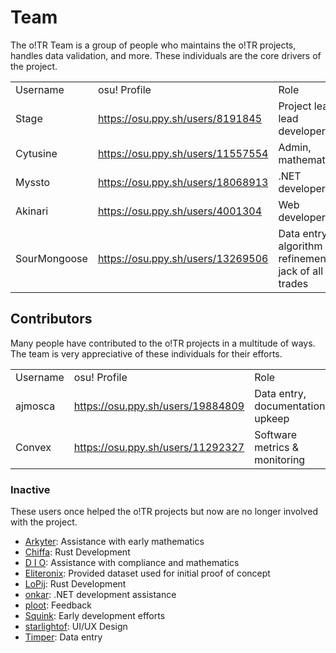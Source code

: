 # Team

The o!TR Team is a group of people who maintains the o!TR projects, handles data validation, and more. These individuals are the core drivers of the project.

<table>
    <tr>
        <td>Username</td>
        <td>osu! Profile</td>
        <td>Role</td>
    </tr>
    <tr>
        <td>Stage</td>
        <td><a href="https://osu.ppy.sh/users/8191845">https://osu.ppy.sh/users/8191845</a></td>
        <td>Project lead, lead developer</td>
    </tr>
    <tr>
        <td>Cytusine</td>
        <td><a href="https://osu.ppy.sh/users/11557554">https://osu.ppy.sh/users/11557554</a></td>
        <td>Admin, mathematician</td>
    </tr>
    <tr>
        <td>Myssto</td>
        <td><a href="https://osu.ppy.sh/users/18068913">https://osu.ppy.sh/users/18068913</a></td>
        <td>.NET developer</td>
    </tr>
    <tr>
        <td>Akinari</td>
        <td><a href="https://osu.ppy.sh/users/4001304">https://osu.ppy.sh/users/4001304</a></td>
        <td>Web developer</td>
    </tr>
    <tr>
        <td>SourMongoose</td>
        <td><a href="https://osu.ppy.sh/users/13269506">https://osu.ppy.sh/users/13269506</a></td>
        <td>Data entry, algorithm refinement, jack of all trades</td>
    </tr>
</table>

## Contributors

Many people have contributed to the o!TR projects in a multitude of ways. The team is very appreciative of these individuals for their efforts.

<table>
    <tr>
        <td>Username</td>
        <td>osu! Profile</td>
        <td>Role</td>
    </tr>
    <tr>
        <td>ajmosca</td>
        <td><a href="https://osu.ppy.sh/users/19884809">https://osu.ppy.sh/users/19884809</a></td>
        <td>Data entry, documentation upkeep</td>
    </tr>
    <tr>
        <td>Convex</td>
        <td><a href="https://osu.ppy.sh/users/11292327">https://osu.ppy.sh/users/11292327</a></td>
        <td>Software metrics & monitoring</td>
    </tr>
</table>

### Inactive

These users once helped the o!TR projects but now are no longer involved with the project.

* [Arkyter](https://osu.ppy.sh/users/23983771): Assistance with early mathematics
* [Chiffa](https://osu.ppy.sh/users/11482346): Rust Development
* [D I O](https://osu.ppy.sh/users/3958619): Assistance with compliance and mathematics
* [Eliteronix](https://osu.ppy.sh/users/4520333): Provided dataset used for initial proof of concept
* [LoPij](https://osu.ppy.sh/users/6892711): Rust Development
* [onkar](https://osu.ppy.sh/users/7153533): .NET development assistance
* [ploot](https://osu.ppy.sh/users/7802400): Feedback
* [Squink](https://osu.ppy.sh/users/12058601): Early development efforts
* [starlightof](https://osu.ppy.sh/users/18618027): UI/UX Design
* [Timper](https://osu.ppy.sh/users/11955929): Data entry

